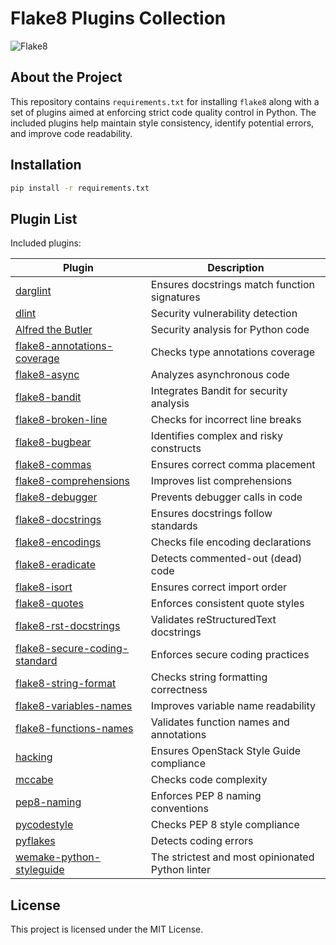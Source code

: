 # Flake8 Plugins Collection

![Flake8](https://upload.wikimedia.org/wikipedia/commons/thumb/8/8c/Python-logo-notext.svg/192px-Python-logo-notext.svg.png)

## About the Project

This repository contains `requirements.txt` for installing `flake8` along with a set of plugins aimed at enforcing strict code quality control in Python. The included plugins help maintain style consistency, identify potential errors, and improve code readability.

## Installation

```bash
pip install -r requirements.txt
```

## Plugin List

Included plugins:

| Plugin | Description |
|--------|------------|
| [darglint](https://github.com/terrencepreilly/darglint) | Ensures docstrings match function signatures |
| [dlint](https://github.com/dlint-py/dlint) | Security vulnerability detection |
| [Alfred the Butler](https://github.com/datatheorem/flake8-alfred) | Security analysis for Python code |
| [flake8-annotations-coverage](https://github.com/best-doctor/flake8-annotations-coverage) | Checks type annotations coverage |
| [flake8-async](https://github.com/Zac-HD/flake8-async-archive) | Analyzes asynchronous code |
| [flake8-bandit](https://github.com/tylerwince/flake8-bandit/tree/main) | Integrates Bandit for security analysis |
| [flake8-broken-line](https://github.com/tylerwince/flake8-bandit/tree/main) | Checks for incorrect line breaks |
| [flake8-bugbear](https://github.com/PyCQA/flake8-bugbear) | Identifies complex and risky constructs |
| [flake8-commas](https://github.com/PyCQA/flake8-commas/tree/main) | Ensures correct comma placement |
| [flake8-comprehensions](https://github.com/adamchainz/flake8-comprehensions) | Improves list comprehensions |
| [flake8-debugger](https://github.com/JBKahn/flake8-debugger/tree/master) | Prevents debugger calls in code |
| [flake8-docstrings](https://github.com/pycqa/flake8-docstrings) | Ensures docstrings follow standards |
| [flake8-encodings](https://github.com/python-formate/flake8-encodings) | Checks file encoding declarations |
| [flake8-eradicate](https://github.com/wemake-services/flake8-eradicate/tree/master) | Detects commented-out (dead) code |
| [flake8-isort](https://github.com/gforcada/flake8-isort/tree/main) | Ensures correct import order |
| [flake8-quotes](https://github.com/zheller/flake8-quotes) | Enforces consistent quote styles |
| [flake8-rst-docstrings](https://github.com/peterjc/flake8-rst-docstrings/tree/master) | Validates reStructuredText docstrings |
| [flake8-secure-coding-standard](https://github.com/Takishima/flake8-secure-coding-standard) | Enforces secure coding practices |
| [flake8-string-format](https://github.com/xZise/flake8-string-format) | Checks string formatting correctness |
| [flake8-variables-names](https://github.com/best-doctor/flake8-variables-names) | Improves variable name readability |
| [flake8-functions-names](https://github.com/Melevir/flake8-functions-names) | Validates function names and annotations |
| [hacking](https://github.com/openstack/hacking) | Ensures OpenStack Style Guide compliance |
| [mccabe](https://github.com/PyCQA/mccabe) | Checks code complexity |
| [pep8-naming](https://github.com/PyCQA/pep8-naming) | Enforces PEP 8 naming conventions |
| [pycodestyle](https://github.com/PyCQA/pycodestyle) | Checks PEP 8 style compliance |
| [pyflakes](https://github.com/PyCQA/pyflakes) | Detects coding errors |
| [wemake-python-styleguide](https://github.com/wemake-services/wemake-python-styleguide) | The strictest and most opinionated Python linter |


## License

This project is licensed under the MIT License.

